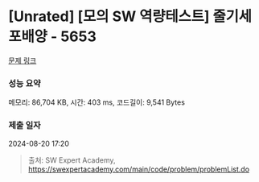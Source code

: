 # [Unrated] [모의 SW 역량테스트] 줄기세포배양 - 5653 

[문제 링크](https://swexpertacademy.com/main/code/problem/problemDetail.do?contestProbId=AWXRJ8EKe48DFAUo) 

### 성능 요약

메모리: 86,704 KB, 시간: 403 ms, 코드길이: 9,541 Bytes

### 제출 일자

2024-08-20 17:20



> 출처: SW Expert Academy, https://swexpertacademy.com/main/code/problem/problemList.do